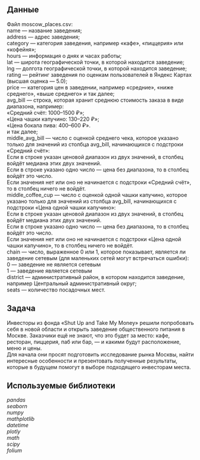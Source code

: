 ## Данные

Файл moscow_places.csv:<br>
name — название заведения;<br>
address — адрес заведения;<br>
category — категория заведения, например «кафе», «пиццерия» или «кофейня»;<br>
hours — информация о днях и часах работы;<br>
lat — широта географической точки, в которой находится заведение;<br>
lng — долгота географической точки, в которой находится заведение;<br>
rating — рейтинг заведения по оценкам пользователей в Яндекс Картах (высшая оценка — 5.0);<br>
price — категория цен в заведении, например «средние», «ниже среднего», «выше среднего» и так далее;<br>
avg_bill — строка, которая хранит среднюю стоимость заказа в виде диапазона, например:<br>
«Средний счёт: 1000–1500 ₽»;<br>
«Цена чашки капучино: 130–220 ₽»;<br>
«Цена бокала пива: 400–600 ₽».<br>
и так далее;<br>
middle_avg_bill — число с оценкой среднего чека, которое указано только для значений из столбца avg_bill, начинающихся с подстроки «Средний счёт»:<br>
Если в строке указан ценовой диапазон из двух значений, в столбец войдёт медиана этих двух значений.<br>
Если в строке указано одно число — цена без диапазона, то в столбец войдёт это число.<br>
Если значения нет или оно не начинается с подстроки «Средний счёт», то в столбец ничего не войдёт.<br>
middle_coffee_cup — число с оценкой одной чашки капучино, которое указано только для значений из столбца avg_bill, начинающихся с подстроки «Цена одной чашки капучино»:<br>
Если в строке указан ценовой диапазон из двух значений, в столбец войдёт медиана этих двух значений.<br>
Если в строке указано одно число — цена без диапазона, то в столбец войдёт это число.<br>
Если значения нет или оно не начинается с подстроки «Цена одной чашки капучино», то в столбец ничего не войдёт.<br>
chain — число, выраженное 0 или 1, которое показывает, является ли заведение сетевым (для маленьких сетей могут встречаться ошибки):<br>
0 — заведение не является сетевым<br>
1 — заведение является сетевым<br>
district — административный район, в котором находится заведение, например Центральный административный округ;<br>
seats — количество посадочных мест.<br>

## Задача

Инвесторы из фонда «Shut Up and Take My Money» решили попробовать себя в новой области и открыть заведение общественного питания в Москве. 
Заказчики ещё не знают, что это будет за место: кафе, ресторан, пиццерия, паб или бар, — и какими будут расположение, меню и цены.<br>
Для начала они просят подготовить исследование рынка Москвы, найти интересные особенности и презентовать полученные результаты, которые в будущем помогут в выборе подходящего инвесторам места.

## Используемые библиотеки
*pandas* <br>
*seaborn* <br>
*numpy* <br>
*mathplotlib* <br>
*datetime* <br>
*plotly* <br>
*math* <br>
*scipy* <br>
*folium*

